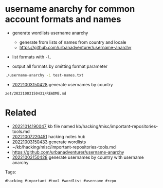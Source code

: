 # username anarchy for common account formats and names

- generate wordlists username anarchy
  - generate from lists of names from country and locale
  - https://github.com/urbanadventurer/username-anarchy

- list formats with `-l`.
- output all formats by omitting format parameter
```bash
./username-anarchy -i test-names.txt
```
- [20221003150428](/zet/20221003150428/README.md) generate usernames by country


` zet/20221003150431/README.md `

# Related

- [20221014190047](/zet/20221014190047/README.md) kb file named kb/hacking/misc/important-repositories-tools.md
- [20221007220451](/zet/20221007220451/README.md) hacking notes hub
- [20221003150433](/zet/20221003150433/README.md) generate wordlists
- ~/kb/hacking/misc/important-repositories-tools.md
- https://github.com/urbanadventurer/username-anarchy
- [20221003150428](/zet/20221003150428/README.md) generate usernames by country with username anarchy

Tags:

    #hacking #important #tool #wordlist #username #repo

